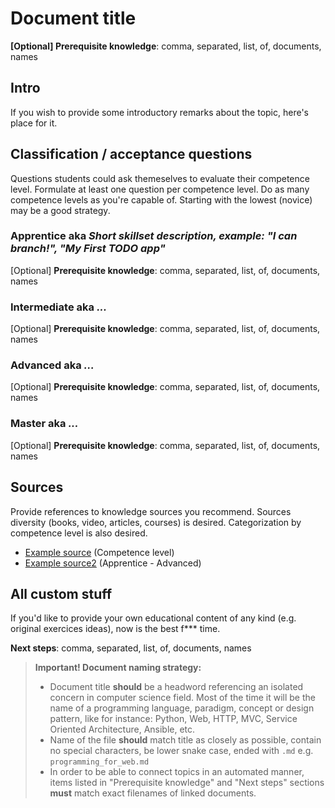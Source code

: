 # Document title

**[Optional] Prerequisite knowledge**: comma, separated, list, of, documents, names

## Intro
If you wish to provide some introductory remarks about the topic, here's place for it.

## Classification / acceptance questions
Questions students could ask themeselves to evaluate their competence level.
Formulate at least one question per competence level. Do as many competence levels as you're capable of. Starting with the lowest (novice) may be a good strategy.

### Apprentice aka _Short skillset description, example: "I can branch!", "My First TODO app"_
[Optional] **Prerequisite knowledge**: comma, separated, list, of, documents, names
### Intermediate aka _..._
[Optional] **Prerequisite knowledge**: comma, separated, list, of, documents, names
### Advanced aka _..._
[Optional] **Prerequisite knowledge**: comma, separated, list, of, documents, names
### Master aka _..._
[Optional] **Prerequisite knowledge**: comma, separated, list, of, documents, names

## Sources
Provide references to knowledge sources you recommend. Sources diversity (books, video, articles, courses) is desired. Categorization by competence level is also desired.

* [Example source](http://google.com/) (Competence level)
* [Example source2](http://google.com/) (Apprentice - Advanced)

## All custom stuff
If you'd like to provide your own educational content of any kind (e.g. original exercices ideas), now is the best f*** time.

**Next steps**: comma, separated, list, of, documents, names

> **Important! Document naming strategy:** 
> - Document title __should__ be a headword referencing an isolated concern in computer science field. Most of the time it will be the name of a programming language, paradigm, concept or design pattern, like for instance: Python, Web, HTTP, MVC, Service Oriented Architecture, Ansible, etc.
> - Name of the file __should__ match title as closely as possible, contain no special characters, be lower snake case, ended with `.md` e.g.  `programming_for_web.md`
> - In order to be able to connect topics in an automated manner, items listed in "Prerequisite knowledge" and "Next steps" sections __must__ match exact filenames of linked documents. 
